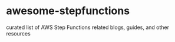 # awesome-stepfunctions
curated list of AWS Step Functions related blogs, guides, and other resources
